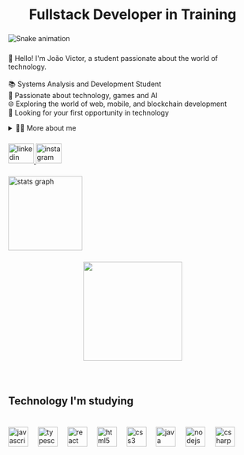 <h1 align="center">Fullstack Developer in Training</h1>

###

<img src="https://raw.githubusercontent.com/DevJVMartins/DevJVMartins/output/snake.svg" alt="Snake animation" />

###

<p align="left">👋 Hello! I'm João Victor, a student passionate about the world of technology.<br><br>📚 Systems Analysis and Development Student<br>🚀 Passionate about technology, games and AI  <br>🌐 Exploring the world of web, mobile, and blockchain development<br>🎯 Looking for your first opportunity in technology</p>

<details>
  <summary>👨‍💻 More about me</summary>

  - 💬I'm a budding Full Stack Developer, focusing on Java, JavaScript, HTML, CSS, and SQL. I'm currently studying Systems Analysis and Development, having completed additional courses at EBAC, and am seeking my first professional opportunity in technology.

I'm passionate about solving problems with code, learning new technologies, and contributing to projects that positively impact people. In my repository, you'll find practical projects, studies, and challenges that showcase my development as a developer.

  - ⚡ I like reading, whether it's a good book, manga, or comic, as well as watching movies and playing games!
</details>

###

<div align="left">
  <a href="https://www.linkedin.com/in/joaovbmartins" target="_blank">
    <img src="https://raw.githubusercontent.com/maurodesouza/profile-readme-generator/master/src/assets/icons/social/linkedin/default.svg" width="52" height="40" alt="linkedin logo"  />
  </a>
  <a href="www.instagram.com/jvmartins1895" target="_blank">
    <img src="https://raw.githubusercontent.com/maurodesouza/profile-readme-generator/master/src/assets/icons/social/instagram/default.svg" width="52" height="40" alt="instagram logo"  />
  </a>
</div>

###

<div align="left">
  <img src="https://github-readme-stats.vercel.app/api?username=DevJVMartins&hide_title=false&hide_rank=false&show_icons=true&include_all_commits=true&count_private=true&disable_animations=true&theme=radical&locale=en&hide_border=false&order=1" height="150" alt="stats graph"  />
</div>

###

<div align="center">
  <img height="200" src="https://media1.tenor.com/m/asJFBWDay04AAAAd/anime-aesthetic.gif"  />
</div>

###

<br clear="both">

<h2 align="left">Technology I'm studying</h2>

###

<br clear="both">

<div align="left">
  <img src="https://cdn.jsdelivr.net/gh/devicons/devicon/icons/javascript/javascript-plain.svg" height="40" alt="javascript logo"  />
  <img width="12" />
  <img src="https://cdn.jsdelivr.net/gh/devicons/devicon/icons/typescript/typescript-original.svg" height="40" alt="typescript logo"  />
  <img width="12" />
  <img src="https://cdn.jsdelivr.net/gh/devicons/devicon/icons/react/react-original-wordmark.svg" height="40" alt="react logo"  />
  <img width="12" />
  <img src="https://cdn.jsdelivr.net/gh/devicons/devicon/icons/html5/html5-plain.svg" height="40" alt="html5 logo"  />
  <img width="12" />
  <img src="https://cdn.jsdelivr.net/gh/devicons/devicon/icons/css3/css3-original.svg" height="40" alt="css3 logo"  />
  <img width="12" />
  <img src="https://cdn.jsdelivr.net/gh/devicons/devicon/icons/java/java-original.svg" height="40" alt="java logo"  />
  <img width="12" />
  <img src="https://cdn.jsdelivr.net/gh/devicons/devicon/icons/nodejs/nodejs-original-wordmark.svg" height="40" alt="nodejs logo"  />
  <img width="12" />
  <img src="https://cdn.jsdelivr.net/gh/devicons/devicon/icons/csharp/csharp-plain.svg" height="40" alt="csharp logo"  />
</div>

###
